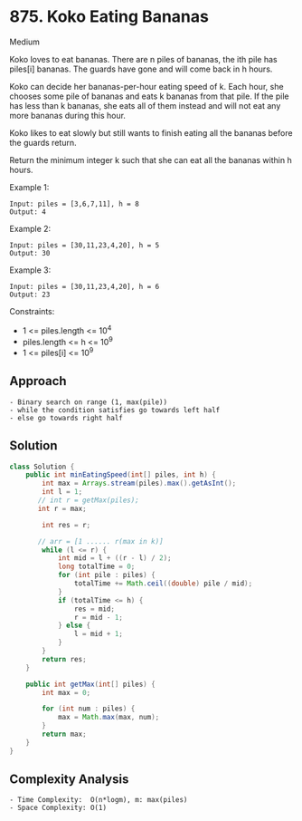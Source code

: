 # 875. Koko Eating Bananas
Medium


Koko loves to eat bananas. There are n piles of bananas, the ith pile has piles[i] bananas. The guards have gone and will come back in h hours.

Koko can decide her bananas-per-hour eating speed of k. Each hour, she chooses some pile of bananas and eats k bananas from that pile. If the pile has less than k bananas, she eats all of them instead and will not eat any more bananas during this hour.

Koko likes to eat slowly but still wants to finish eating all the bananas before the guards return.

Return the minimum integer k such that she can eat all the bananas within h hours.

 

Example 1:
```
Input: piles = [3,6,7,11], h = 8
Output: 4
```
Example 2:
```
Input: piles = [30,11,23,4,20], h = 5
Output: 30
```
Example 3:
```
Input: piles = [30,11,23,4,20], h = 6
Output: 23
``` 

Constraints:

- 1 <= piles.length <= 10<sup>4</sup>
- piles.length <= h <= 10<sup>9</sup>
- 1 <= piles[i] <= 10<sup>9</sup>

## Approach
```
- Binary search on range (1, max(pile))
- while the condition satisfies go towards left half
- else go towards right half
```

## Solution
```java
class Solution {
    public int minEatingSpeed(int[] piles, int h) {
        int max = Arrays.stream(piles).max().getAsInt();
        int l = 1;
       // int r = getMax(piles);
       int r = max;

        int res = r;

       // arr = [1 ...... r(max in k)]
        while (l <= r) {
            int mid = l + ((r - l) / 2);
            long totalTime = 0;
            for (int pile : piles) {
                totalTime += Math.ceil((double) pile / mid); 
            }
            if (totalTime <= h) {
                res = mid;
                r = mid - 1;
            } else {
                l = mid + 1;
            }
        }
        return res;        
    }

    public int getMax(int[] piles) {
        int max = 0;

        for (int num : piles) {
            max = Math.max(max, num);
        }
        return max;
    }
}

```

## Complexity Analysis
```
- Time Complexity:  O(n*logm), m: max(piles)
- Space Complexity: O(1)
```
